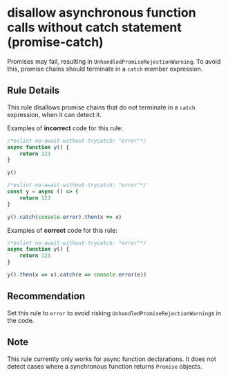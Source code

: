 # disallow asynchronous function calls without catch statement (promise-catch)

Promises may fail, resulting in `UnhandledPromiseRejectionWarning`. To avoid this, promise chains should terminate in a `catch` member expression.

## Rule Details

This rule disallows promise chains that do not terminate in a `catch` expression, when it can detect it.

Examples of **incorrect** code for this rule:

```js
/*eslint no-await-without-trycatch: "error"*/
async function y() {
    return 123
}

y()
```

```js
/*eslint no-await-without-trycatch: "error"*/
const y = async () => {
    return 123
}

y().catch(console.error).then(x => x)
```

Examples of **correct** code for this rule:

```js
/*eslint no-await-without-trycatch: "error"*/
async function y() {
    return 123
}

y().then(x => x).catch(e => console.error(e))
```

## Recommendation

Set this rule to `error` to avoid risking `UnhandledPromiseRejectionWarning`s in the code.

## Note

This rule currently only works for async function declarations. It does not detect cases where a synchronous function returns `Promise` objects.
